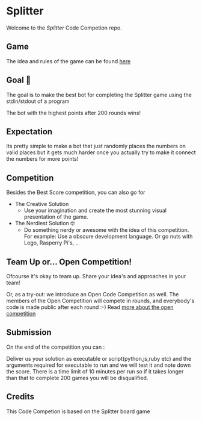 # Splitter

Welcome to the *Splitter* Code Competion repo.

## Game

The idea and rules of the game can be found [here](GAME.md)

## Goal :goal_net: 

The goal is to make the best bot for completing the Splitter game using the stdin/stdout of a program

The bot with the highest points after 200 rounds wins!

## Expectation

Its pretty simple to make a bot that just randomly places the numbers on valid places but it gets much harder once you actually try to make it connect the numbers for more points!

## Competition

Besides the Best Score competition, you can also go for 
- The Creative Solution 
     - Use your imagination and create the most stunning visual presentation of the game.
- The Nerdiest Solution :nerd_face:
     - Do something nerdy or awesome with the idea of this competition. For example: Use a obscure development language. Or go nuts with Lego, Rasperry Pi's, .. 

## Team Up or... Open Competition!
Ofcourse it's okay to team up. 
Share your idea's and approaches in your team!

Or, as a try-out: we introduce an Open Code Competition as well. 
The members of the Open Competition will compete in rounds, and everybody's code is made public after each round :-) 
Read [more about the open competition](OPENCOMP.md)


## Submission

On the end of the competition you can :

Deliver us your solution as executable or script(python,js,ruby etc) and the arguments required for executable to run and we will test it and note down the score.
There is a time limit of 10 minutes per run so if it takes longer than that to complete 200 games you will be disqualified.

## Credits

This Code Competion is based on the Splitter board game
